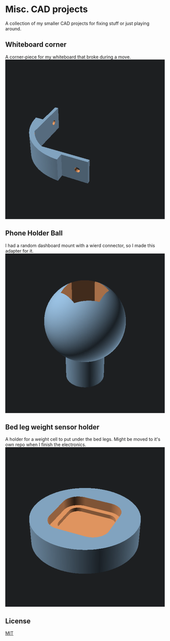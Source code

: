 # Misc. CAD projects
A collection of my smaller CAD projects for fixing stuff or just playing around.

## Whiteboard corner
A corner-piece for my whiteboard that broke during a move.
![preview-image](whiteboard-corner/preview.png)

## Phone Holder Ball
I had a random dashboard mount with a wierd connector, so I made this adapter for it.
![preview-image](phone-holder-ball/preview.png)

## Bed leg weight sensor holder
A holder for a weight cell to put under the bed legs. Might be moved to it's own repo when I finish the electronics.
![preview-image](bed-weight-sensor/preview.png)

## License
[MIT](LICENSE)